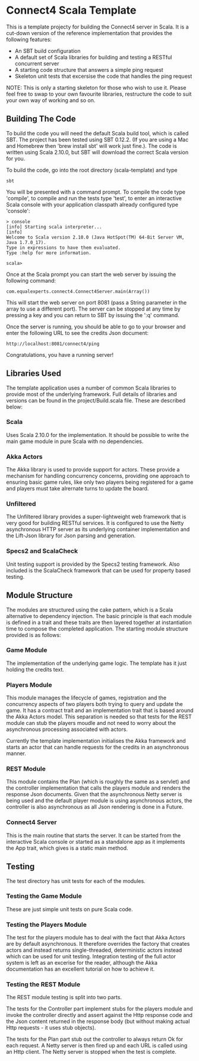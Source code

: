 # Connect4 Scala Template

This is a template projecty for building the Connect4 server in Scala. It is a cut-down version of the reference implementation that provides the following features:

* An SBT build configuration
* A default set of Scala libraries for building and testing a RESTful concurrent server
* A starting code structure that answers a simple ping request
* Skeleton unit tests that excersise the code that handles the ping request

NOTE: This is only a starting skeleton for those who wish to use it. Please feel free to swap to your own favourite libraries, restructure the code to suit your own way of working and so on.

## Building The Code

To build the code you will need the default Scala build tool, which is called SBT. The project has been tested using SBT 0.12.2. (If you are using a Mac and Homebrew then 'brew install sbt' will work just fine.). The code is written using Scala 2.10.0, but SBT will download the correct Scala version for you.

To build the code, go into the root directory (scala-template) and type

    sbt

You will be presented with a command prompt. To compile the code type 'compile', to compile and run the tests type 'test', to enter an interactive Scala console with your application classpath already configured type 'console':

    > console
    [info] Starting scala interpreter...
    [info] 
    Welcome to Scala version 2.10.0 (Java HotSpot(TM) 64-Bit Server VM, Java 1.7.0_17).
    Type in expressions to have them evaluated.
    Type :help for more information.

    scala>

Once at the Scala prompt you can start the web server by issuing the following command:

    com.equalexperts.connect4.Connect4Server.main(Array())

This will start the web server on port 8081 (pass a String parameter in the array to use a different port). The server can be stopped at any time by pressing a key and you can return to SBT by issuing the ':q' command.

Once the server is running, you should be able to go to your browser and enter the following URL to see the credits Json document:

    http://localhost:8081/connect4/ping

Congratulations, you have a running server!

## Libraries Used

The template application uses a number of common Scala libraries to provide most of the underlying framework. Full details of libraries and versions can be found in the project/Build.scala file. These are described below:

### Scala

Uses Scala 2.10.0 for the implementation. It should be possible to write the main game module in pure Scala with no dependencies.

### Akka Actors

The Akka library is used to provide support for actors. These provide a mechanism for handling concurrency concerns, providing one approach to ensuring basic game rules, like only two players being registered for a game and players must take alrernate turns to update the board. 

### Unfiltered

The Unfiltered library provides a super-lightweight web framework that is very good for building RESTful services. It is configured to use the Netty asynchronous HTTP server as its underlying container implementation and the Lift-Json library for Json parsing and generation.

### Specs2 and ScalaCheck

Unit testing support is provided by the Specs2 testing framework. Also included is the ScalaCheck framework that can be used for property based testing.

## Module Structure

The modules are structured using the cake pattern, which is a Scala alternative to dependency injection. The basic principle is that each module is defined in a trait and these traits are then layered together at instantiation time to compose the completed application. The starting module structure provided is as follows:

### Game Module

The implementation of the underlying game logic. The template has it just holding the credits text.

### Players Module

This module manages the lifecycle of games, registration and the concurrency aspects of two players both trying to query and update the game. It has a contract trait and an implementation trait that is based around the Akka Actors model. This separation is needed so that tests for the REST module can stub the players moudle and not need to worry about the asynchronous processing associated with actors.

Currently the template implementation initialises the Akka framework and starts an actor that can handle requests for the credits in an asynchronous manner.

### REST Module

This module contains the Plan (which is roughly the same as a servlet) and the controller implementation that calls the players module and renders the response Json documents. Given that the asynchronous Netty server is being used and the default player module is using asynchronous actors, the controller is also asynchronous as all Json rendering is done in a Future.

### Connect4 Server

This is the main routine that starts the server. It can be started from the interactive Scala console or started as a standalone app as it implements the App trait, which gives is a static main method.

## Testing

The test directory has unit tests for each of the modules.

### Testing the Game Module

These are just simple unit tests on pure Scala code.

### Testing the Players Module

The test for the players module has to deal with the fact that Akka Actors are by default asynchronous. It therefore overrides the factory that creates actors and instead returns single-threaded, deterministic actors instead which can be used for unit testing. Integration testing of the full actor system is left as an excerise for the reader, although the Akka documentation has an excellent tutorial on how to achieve it.

### Testing the REST Module

The REST module testing is split into two parts. 

The tests for the Controller part implement stubs for the players module and invoke the controller directly and assert against the Http response code and the Json content returned in the response body (but without making actual Http requests - it uses stub objects).

The tests for the Plan part stub out the controller to always return Ok for each request. A Netty server is then fired up and each URL is called using an Http client. The Netty server is stopped when the test is complete.





